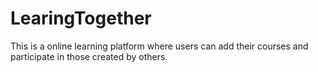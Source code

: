 # LearingTogether
This is a online learning platform where users can add their courses and participate in those created by others.
